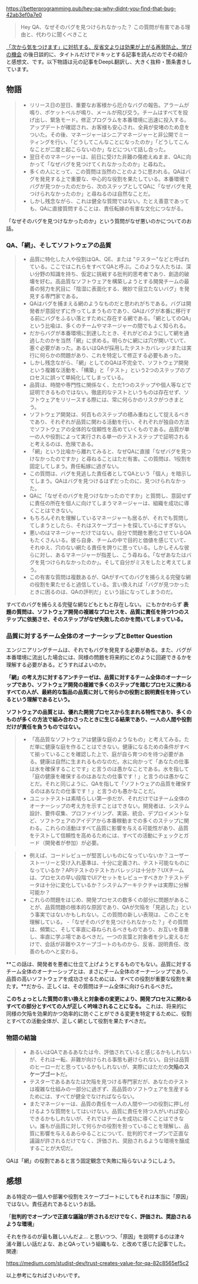 https://betterprogramming.pub/hey-qa-why-didnt-you-find-that-bug-42ab3ef0a7e0
> Hey QA、なぜそのバグを見つけられなかった？
> この質問が有害である理由と、代わりに聞くべきこと

[「次から気をつけます」に対抗する、反省文よりは効果が上がる再発防止、学びの機会](https://qiita.com/e99h2121/items/be9247563fb936b77511) の後日談的に、タイトルだけでドキッとする記事を読んだのでその紹介と感想文、です。以下物語は元の記事をDeepL翻訳し、大きく抜粋・箇条書きしています。

## 物語

> - リリース日の翌日、重要なお客様から厄介なバグの報告。アラームが鳴り、ポケットベルが鳴り、メールが飛び交う。チームはすべてを投げ出し、緊急モード。修正プログラムを本番環境に迅速に投入する。アップデートが確認され、お客様も安心され、全員が安堵のため息をついた。その後、マネージャーはシニアマネージャーと非公開でミーティングを行い、「どうしてこんなことになったのか」「どうしてこんなことが二度と起こらないのか」などについて話し合った。
> - 翌日そのマネージャーは、前日に受けた非難の傷癒えぬまま、QAに向かって「なぜバグを見つけてくれなかったのか」と尋ねた。
> - 多くの人にとって、この質問は当然のことのように思われる。QAはバグを発見する上で重要な、中心的な役割を果たしている。本番環境でバグが見つかったのだから、次のステップとしてQAに「なぜバグを見つけられなかったのか」と尋ねるのは自然なことだ。
> - しかし残念ながら、これは健全な質問ではない。たとえ善意であっても、QAに直接質問することは、責任転嫁の有害な文化につながる。


「なぜそのバグを見つけなかったのか」という質問がなぜ悪いのかについてのお話。


### QA、「網」、そしてソフトウェアの品質

> - 品質に特化した人や役割はQA、QE、または "テスター"などと呼ばれている。ここではこれらをすべてQAと呼ぶ。このような人たちは、深い分野の知識を持ち、仮定に挑戦する批判的思考者であり、創造的破壊を好む。高品質なソフトウェアを構築しようとする開発チームの最善の努力を尻目に「陰湿に表面化する、微妙で目立たないバグ」を発見する専門家である。
> - QAはバグを捕まえる網のようなものだと思われがちである。バグは開発者が意図せずに作ってしまうものであり、QAはバグが本番に移行する前にバグをふるい落とすために存在する網である。「網としてのQA」という比喩は、多くのチームやマネージャーの間でもよく知られる。
> - だからバグが本番環境に到達したとき、それがどのようにして網を通過したのかを当然「網」に求める。明らかに網には穴が開いていて、塞ぐ必要があった。あるいはQAが採用したテストカバレッジまたは実行に何らかの問題があり、これを特定して修正する必要もあった。
> - しかし残念ながら、「網」としてのQAは不完全で、ソフトウェア開発という複雑な活動を、「構築」と「テスト」という2つのステップのプロセスに誤って単純化してしまっている。
> - 品質は、時間や専門性に関係なく、ただ1つのステップや個人等などで証明できるものではない。徹底的なテストというものは存在せず、ソフトウェアをリリースする際には、常に何らかのリスクがつきまとう。
> - ソフトウェア開発は、何百ものステップの積み重ねとして捉えるべきであり、それぞれが品質に関わる活動を行い、それぞれが独自の方法でソフトウェアの全体的な信頼性を高めていくものである。品質が単一の人や役割によって実行される単一のテストステップで証明されると考えるのは、危険である。
> - 「網」という比喩から離れてみると、なぜQAに直接「なぜバグを見つけなかったのですか」と尋ねることはただ有害。この質問は、1役割を固定してしまう。責任転嫁に過ぎない。
> - この質問は、バグを見逃した責任者としてQAという「個人」を暗示してしまう。QAはバグを見つけるはずだったのに、見つけられなかった。
> - QAに「なぜそのバグを見つけなかったのですか」と質問し、意図せずに責任の所在を個人に向けてしまうマネージャーは、組織を成功に導くことはできない。
> - もちろんそれを理解しているマネージャーも居るが、それでも質問してしまうとしたら、それはスケープゴートを探しているにすぎない。
> - 悪いのはマネージャーだけではない。自分で問題を悪化させているQAもたくさんいる。彼ら自身、チームの中で目的と価値を感じていて、それゆえ、穴のない網たる責任を誇りに思っている。しかしそんな彼らに対し、あるマネージャーが指差し、こう尋ねる。「なぜあなたはバグを見つけられなかったのか」。そして自分がミスをしたと考えてしまう。
> - この有害な質問は複数あるが、QAがすべてのバグを捕らえる完璧な網の役割を果たせると過信している。言い換えれば「バグが見つかったときに困るのは、QAの評判だ」という話になってしまうのだ。

すべてのバグを捕らえる完璧な網などもともと存在しない。
にもかかわらず **表題の質問は、ソフトウェア開発の複雑なプロセスを、品質に責任を持つ1つのステップに依拠させ、そのステップがなぜ失敗したのかを問いてしまっている。**


### 品質に対するチーム全体のオーナーシップとBetter Question

エンジニアリングチームは、それでもバグを発見する必要がある。また、バグが本番環境に流出した場合には、同様の問題を将来的にどのように回避できるかを理解する必要がある。どうすればよいのか。

**「網」の考え方に対するアンチテーゼは、品質に対するチーム全体のオーナーシップであり、ソフトウェア開発の複雑で多くのステップを踏むプロセスに携わるすべての人が、最終的な製品の品質に対して何らかの役割と説明責任を持っているという理解であるという。**

**ソフトウェアの品質とは、優れた開発プロセスから生まれる特性であり、多くのものが多くの方法で組み合わさったときに生じる結果であり、一人の人間や役割だけが責任を負うものではない。**

> - 「高品質なソフトウェアは健康な庭のようなもの」と考えてみる。ただ単に健康な庭を作ることはできない。健康になるための条件がすべて揃っていることを確認した上で、庭が自ら育つのを待つ必要がある。健康は自然に生まれるものなのだ。水に向かって「あなたの仕事は水を確保することです」と言うのは愚かなことである。水を指して「庭の健康を確保するのはあなたの仕事です！」と言うのは愚かなことだ。それと同じように、QAを指して「ソフトウェアの品質を確保するのはあなたの仕事です！」と言うのも愚かなことだ。
> - ユニットテストは素晴らしい第一歩だが、それだけではチーム全体のオーナーシップの考え方を示すことはできない。開発者は、システム設計、要件収集、プロファイリング、実装、統合、デプロイメントなど、ソフトウェアのアイデアから本番稼動までの多くのステップに関わる。これらの活動はすべて品質に影響を与える可能性があり、品質をテストして信頼性を高めるためには、すべての活動にチェックとガード（開発者が参加）が必要。


> - 例えば、コードレビューが堅苦しいものになっていないか？ユーザーストーリーと受け入れ基準は、十分に定義され、テスト可能なものになっているか？APIテストのテストカバレッジは十分か？UXチームは、プロセスの早い段階でUIアセットをレビューすべきか？テストデータは十分に変化しているか？システムアーキテクチャは実際に分解可能か？
> - これらの問題をはじめ、開発プロセスの数多くの部分に問題があることが、品質問題の根本的な原因であり、QAが欠陥を「見逃した」という事実ではないかもしれない。この質問の新しい表現は、このことを理解している。
> -「なぜそのバグを見つけられなかった？」その質問は、頻繁に、そして率直に尋ねられるべきものであり、お互いを尊重し、率直に学ぶ場であるべきだ。一つの言葉と対象者を少し変えるだけで、会話が非難やスケープゴートのものから、反省、説明責任、改善のものへと変わる。


**この話は、開発者を悪者に仕立て上げようとするものでもない。品質に対するチーム全体のオーナーシップとは、まさにチーム全体のオーナーシップであり、品質の高いソフトウェアを成功させるためには、すべての役割が重要な役割を果たす。**だから、正しくは、その質問はチーム全体に向けられるべきだ。

**このちょっとした質問の言い換えと対象者の変更により、開発プロセスに関わるすべての部分とすべての人が正しく吟味されることになる。** これは、将来的に同様の欠陥を効果的かつ効率的に防ぐことができる変更を特定するために、役割とすべての活動全体が、正しく網として役割を果たすべきだ。

### 物語の結論

> - あるいはQAであるあなたは今、評価されていると感じるかもしれないが、それは一転、非難が向けられる事態も避けられない。自分は品質のヒーローだと思っているかもしれないが、実際にはただの**欠陥のスケープゴート**だ。
> - テスターであるあなたは欠陥を見つける専門家だが、あなたのテストは複雑な仕組みの一部分に過ぎず、高品質のソフトウェアを生産するためには、すべてが健全でなければならない。
> - またマネージャーは、品質の責任を一人の人間や一つの役割に押し付けるような質問をしてはいけない。品質に責任を持つ人がいれば安心できるかもしれないが、それではチームを成功に導くことはできない。誰もが品質に対して何らかの役割を担っていることを理解し、品質に影響を与えるあらゆることについて、批判的でオープンで正直な議論が許されるだけでなく、評価され、奨励されるような環境を醸成することが大切だ。

QAは「網」の役割であると言う固定観念で失敗に陥らないようにしよう。


## 感想

ある特定の一個人や部署や役割をスケープゴートにしてもそれは本当に「原因」ではない。責任逃れであるというお話。

「**批判的でオープンで正直な議論が許されるだけでなく、評価され、奨励されるような環境**」

それを作るのが最も難しいんだよ... と思いつつ、「原因」を説明するのは津々浦々難しい話だよな、あとQAっていう組織もな、と改めて感じた記事でした。関連: 

https://medium.com/studist-dev/trust-creates-value-for-qa-82c8565ef5c2

以上参考になればさいわいです。
